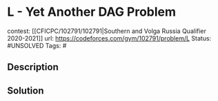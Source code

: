 # L - Yet Another DAG Problem

contest: [[CFICPC/102791/102791|Southern and Volga Russia Qualifier 2020-2021]]
url: https://codeforces.com/gym/102791/problem/L
Status: #UNSOLVED
Tags: #

## Description

## Solution

